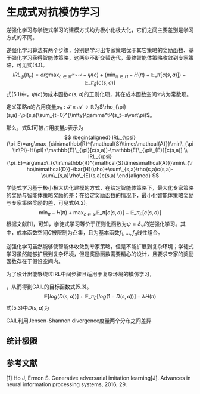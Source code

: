 # 生成式对抗模仿学习

逆强化学习与学徒式学习的建模方式均为极小化极大化，它们之间主要差别是学习方式的不同。

逆强化学习算法有两个步骤，分别是学习出专家策略优于其它策略的奖励函数、基于强化学习获得智能体策略，这两步不断交替迭代，最终智能体策略收敛到专家策略，可见式(4.1)。
$$
\begin{equation}
IRL_{\psi}(\pi_E)=arg\max_{c\in\mathbb{R}^{\mathcal{S}\times\mathcal{A}}}-\psi(c)+(\min_{\pi\in\Pi}-H(\pi)+\mathbb{E}\_{\pi}[c(s,a)])-\mathbb{E}\_{\pi_E}[c(s,a)]\tag{5.1}
\end{equation}
$$
式(5.1)中，$\psi(c)$为成本函数$c(s,a)$的正则化项，其在成本函数空间$\mathcal{C}$内为常数项。

定义策略$\pi$的占用度量$\rho_{\pi}:\mathcal{S}\times\mathcal{A}\to\mathbb{R}$为$\rho_{\pi}(s,a)=\pi(s,a)\sum_{t=0}^{\infty}\gamma^tP(s_t=s\vert\pi)$。

那么，式5.1可被占用度量$\rho$表示为
$$
\begin{aligned}
IRL_{\psi}(\pi_E)=arg\max_{c\in\mathbb{R}^{\mathcal{S}\times\mathcal{A}}}\min\_{\pi\in\Pi}-H(\pi)+\mathbb{E}\_{\pi}[c(s,a)]-\mathbb{E}\_{\pi\_{E}}[c(s,a)] \\
IRL_{\psi}(\pi_E)=arg\max\_{c\in\mathbb{R}^{\mathcal{S}\times\mathcal{A}}}\min\_{\rho\in\mathcal{D}}-\bar{H}(\rho)+\sum\_{s,a}\rho(s,a)c(s,a)-\sum\_{s,a}\rho\_{E}(s,a)c(s,a)
\end{aligned}
$$


学徒式学习基于极小极大优化建模的方式，在给定智能体策略下，最大化专家策略的奖励与智能体策略奖励的差；在给定奖励函数的情况下，最小化智能体策略奖励与专家策略奖励的差，可见式(4.2)。
$$
\begin{equation}
\min_{\pi} -H(\pi)+\max_{c\in\mathcal{C}}\mathbb{E}\_{\pi}[c(s,a)]-\mathbb{E}\_{\pi_E}[c(s,a)]\tag{5.2}
\end{equation}
$$
根据文献[1]，可知，学徒式学习等价于正则化函数为$\psi=\delta_{\mathcal{C}}$的逆强化学习。其中，成本函数空间$C$被限制为凸集，且为基本函数$f_1,\dots,f_d$线性组合。

逆强化学习虽然能够使智能体收敛到专家策略，但是不能扩展到复杂环境；学徒式学习虽然能够扩展到复杂环境，但是奖励函数需要精心的设计，且要求专家的奖励函数存在于假设空间内。

为了设计出能够绕过IRL中间步骤且适用于复杂环境的模仿学习，

，从而得到GAIL的目标函数式(5.3)。
$$
\begin{equation}
\mathbb{E}[log(D(s,a))]+\mathbb{E}\_{\pi_E}[log(1-D(s,a))]-\lambda H(\pi)\tag{5.3}
\end{equation}
$$
式(5.3)中$D(s,a)$为

GAIL利用Jensen-Shannon divergence度量两个分布之间差异



## 统计极限





## 参考文献

[1] Ho J, Ermon S. Generative adversarial imitation learning[J]. Advances in neural information processing systems, 2016, 29.
